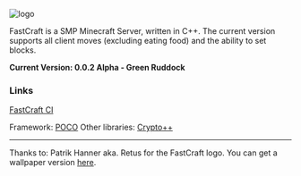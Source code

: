 ![logo](http://host-it.tk/uploads/4fff1e606f9c6-FCLogo.png)


FastCraft is a SMP Minecraft Server, written in C++.  The current version supports all client moves (excluding eating food) and the ability to set blocks. 

**Current Version: 0.0.2 Alpha - Green Ruddock**

### Links

[FastCraft CI](http://ci.fastcraft-server.tk/job/FastCraft/)

Framework: [POCO](http://pocoproject.org/)
Other libraries: [Crypto++](http://www.cryptopp.com)


***

Thanks to: Patrik Hanner aka. Retus for the FastCraft logo. 
You can get a wallpaper version [here](https://github.com/downloads/sprenger120/FastCraft/Wallpaper.zip).